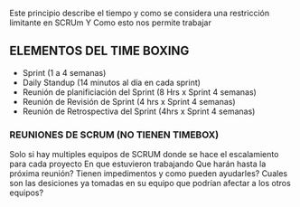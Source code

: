 Este principio describe el tiempo y como se considera una restricción limitante en SCRUm
Y Como esto nos permite trabajar

## ELEMENTOS DEL TIME BOXING
* Sprint (1 a 4 semanas)
* Daily Standup (14 minutos al día en cada sprint)
* Reunión de planificiación del Sprint (8 Hrs x Sprint 4 semanas)
* Reunión de Revisión de Sprint (4 hrs x Sprint 4 semanas)
* Reunión de Retrospectiva del Sprint (4hrs x Sprint 4 semanas)

### REUNIONES DE SCRUM (NO TIENEN TIMEBOX)

Solo si hay multiples equipos de SCRUM donde se hace el escalamiento para cada proyecto
En que estuvieron trabajando
Que harán hasta la próxima reunión?
Tienen impedimentos y como pueden ayudarles?
Cuales son las desiciones ya tomadas en su equipo que podrían afectar a los otros equipos?




